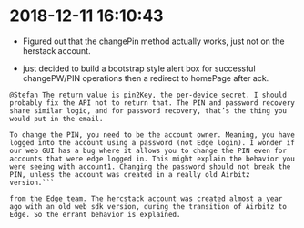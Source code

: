 # 2018-12-11 16:10:43

*  Figured out that the changePin method actually works, just not on the herstack account. 

* just decided to build a bootstrap style alert box for successful changePW/PIN operations then a redirect to homePage after ack.

```
@Stefan The return value is pin2Key, the per-device secret. I should probably fix the API not to return that. The PIN and password recovery share similar logic, and for password recovery, that’s the thing you would put in the email.

To change the PIN, you need to be the account owner. Meaning, you have logged into the account using a password (not Edge login). I wonder if our web GUI has a bug where it allows you to change the PIN even for accounts that were edge logged in. This might explain the behavior you were seeing with account1. Changing the password should not break the PIN, unless the account was created in a really old Airbitz version.```

from the Edge team. The hercstack account was created almost a year ago with an old web sdk version, during the transition of Airbitz to Edge. So the errant behavior is explained. 
